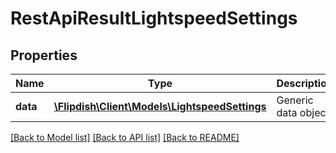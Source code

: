 # RestApiResultLightspeedSettings

## Properties
Name | Type | Description | Notes
------------ | ------------- | ------------- | -------------
**data** | [**\Flipdish\Client\Models\LightspeedSettings**](LightspeedSettings.md) | Generic data object. | 

[[Back to Model list]](../README.md#documentation-for-models) [[Back to API list]](../README.md#documentation-for-api-endpoints) [[Back to README]](../README.md)


